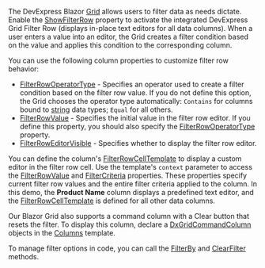 The DevExpress Blazor [Grid](https://docs.devexpress.com/Blazor/403143/grid) allows users to filter data as needs dictate. Enable the [ShowFilterRow](https://docs.devexpress.com/Blazor/DevExpress.Blazor.DxGrid.ShowFilterRow) property to activate the integrated DevExpress Grid Filter Row (displays in-place text editors for all data columns). When a user enters a value into an editor, the Grid creates a filter condition based on the value and applies this condition to the corresponding column.

You can use the following column properties to customize filter row behavior: 
* [FilterRowOperatorType](https://docs.devexpress.com/Blazor/DevExpress.Blazor.DxGridDataColumn.FilterRowOperatorType) - Specifies an operator used to create a filter condition based on the filter row value. If you do not define this option, the Grid chooses the operator type automatically: `Contains` for columns bound to [string](https://docs.microsoft.com/en-us/dotnet/api/system.string) data types; `Equal` for all others. 
* [FilterRowValue](https://docs.devexpress.com/Blazor/DevExpress.Blazor.DxGridDataColumn.FilterRowValue) - Specifies the initial value in the filter row editor. If you define this property, you should also specify the [FilterRowOperatorType](https://docs.devexpress.com/Blazor/DevExpress.Blazor.DxGridDataColumn.FilterRowOperatorType) property.  
* [FilterRowEditorVisible](https://docs.devexpress.com/Blazor/DevExpress.Blazor.DxGridDataColumn.FilterRowEditorVisible) - Specifies whether to display the filter row editor. 

You can define the column's [FilterRowCellTemplate](https://docs.devexpress.com/Blazor/DevExpress.Blazor.DxGridDataColumn.FilterRowCellTemplate) to display a custom editor in the filter row cell. Use the template's `context` parameter to access the [FilterRowValue](https://docs.devexpress.com/Blazor/DevExpress.Blazor.GridDataColumnFilterRowCellTemplateContext.FilterRowValue) and [FilterCriteria](https://docs.devexpress.com/Blazor/DevExpress.Blazor.GridDataColumnFilterRowCellTemplateContext.FilterCriteria) properties. These properties specify current filter row values and the entire filter criteria applied to the column. In this demo, the **Product Name** column displays a predefined text editor, and the [FilterRowCellTemplate](https://docs.devexpress.com/Blazor/DevExpress.Blazor.DxGridDataColumn.FilterRowCellTemplate) is defined for all other data columns. 
 
Our Blazor Grid also supports a command column with a Clear button that resets the filter. To display this column, declare a [DxGridCommandColumn](https://docs.devexpress.com/Blazor/DevExpress.Blazor.DxGridCommandColumn) objects in the [Columns](https://docs.devexpress.com/Blazor/DevExpress.Blazor.DxGrid.Columns) template.

To manage filter options in code, you can call the [FilterBy](https://docs.devexpress.com/Blazor/DevExpress.Blazor.DxGrid.FilterBy(System.String-DevExpress.Blazor.GridFilterRowOperatorType-System.Object)) and [ClearFilter](https://docs.devexpress.com/Blazor/DevExpress.Blazor.DxGrid.ClearFilter) methods. 
